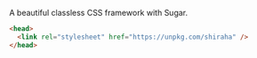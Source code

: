 A beautiful classless CSS framework with Sugar.

```html
<head>
  <link rel="stylesheet" href="https://unpkg.com/shiraha" />
</head>
```
